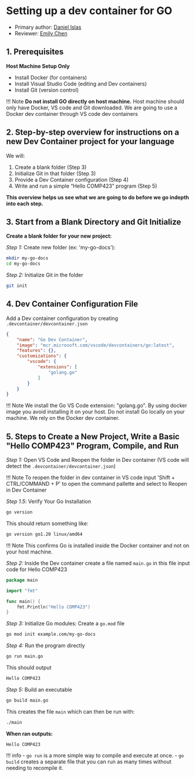 # Setting up a dev container for GO

* Primary author: [Daniel Islas](https://github.com/DanielBautista7799)
* Reviewer: [Emily Chen](https://github.com/emsesc)

## 1. Prerequisites
**Host Machine Setup Only**

- Install Docker (for containers)
- Install Visual Studio Code (editing and Dev containers)
- Install Git (version control)

!!! Note
    **Do not install GO directly on host machine.** Host machine should only have Docker, VS code and Git downloaded.
    We are going to use a Docker dev container through VS code dev containers

## 2. Step-by-step overview for instructions on a new Dev Container project for your language

We will:

1. Create a blank folder (Step 3)
2. Initialize Git in that folder (Step 3)
3. Provide a Dev Container configuration (Step 4)
4. Write and run a simple “Hello COMP423” program (Step 5)

**This overview helps us see what we are going to do before we go indepth into each step.**

## 3. Start from a Blank Directory and Git Initialize

 **Create a blank folder for your new project:**

 *Step 1:* Create new folder (ex: 'my-go-docs'):

```bash
mkdir my-go-docs
cd my-go-docs
```

*Step 2:* Initialize Git in the folder
```bash 
git init 
```

## 4. Dev Container Configuration File 
Add a Dev container configuration by creating `.devcontainer/devcontainer.json`
```json
{
    "name": "Go Dev Container",
    "image": "mcr.microsoft.com/vscode/devcontainers/go:latest",
    "features": {},
    "customizations": {
        "vscode": {
            "extensions": [
                "golang.go"
            ]
        }
    }
}
```
!!! Note 
    We install the Go VS Code extension: "golang.go".
    By using docker image you avoid installing it on your host.
    Do not install Go locally on your machine. We rely on the Docker dev container.

## 5. Steps to Create a New Project, Write a Basic "Hello COMP423" Program, Compile, and Run
*Step 1:* Open VS Code and Reopen the folder in Dev container (VS code will detect the `.devcontainer/devcontainer.json`)

!!! Note
    To reopen the folder in dev container in VS code input 'Shift + CTRL/COMMAND + P' to open the command pallette and select to Reopen in Dev Container

*Step 1.5*: Verify Your Go Installation
```bash
go version
```
This should return something like:
```bash
go version go1.20 linux/amd64
```
!!! Note 
    This confirms Go is installed inside the Docker container and not on your host machine.



*Step 2:* Inside the Dev container create a file named `main.go` in this file input code for Hello COMP423
```go
package main

import "fmt"

func main() {
    fmt.Println("Hello COMP423")
}
```
*Step 3:* Initialize Go modules: Create a `go.mod` file
```bash
go mod init example.com/my-go-docs
```
*Step 4:* Run the program directly 
```bash 
go run main.go
```
This should output
```bash 
Hello COMP423
```
*Step 5:* Build an executable 
```bash 
go build main.go
```
This creates the file `main` which can then be run with:
```bash 
./main
```
**When ran outputs:**

`Hello COMP423`

!!! info 
    - `go run` is a more simple way to compile and execute at once.
    - `go build` creates a separate file that you can run as many times without needing to recompile it.



